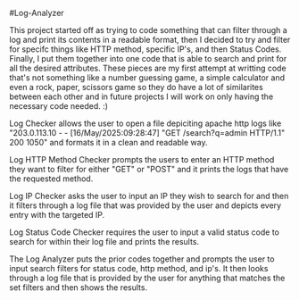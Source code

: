 #Log-Analyzer

This project started off as trying to code something that can filter through a log and print its contents in a readable format, then I decided to try and filter for specifc things like HTTP method, specific IP's, and then Status Codes. Finally, I put them together into one code that is able to search and print for all the desired attributes. These pieces are my first attempt at writting code that's not something like a number guessing game, a simple calculator and even a rock, paper, scissors game so they do have a lot of similarites between each other and in future projects I will work on only having the necessary code needed. :) 

Log Checker allows the user to open a file depiciting apache http logs like "203.0.113.10 - - [16/May/2025:09:28:47] "GET /search?q=admin HTTP/1.1" 200 1050" and formats it in a clean and readable way.

Log HTTP Method Checker prompts the users to enter an HTTP method they want to filter for either "GET" or "POST" and it prints the logs that have the requested method.

Log IP Checker asks the user to input an IP they wish to search for and then it filters through a log file that was provided by the user and depicts every entry with the targeted IP.

Log Status Code Checker requires the user to input a valid status code to search for within their log file and prints the results.

The Log Analyzer puts the prior codes together and prompts the user to input search filters for status code, http method, and ip's. It then looks through a log file that is provided by the user for anything that matches the set filters and then shows the results.
